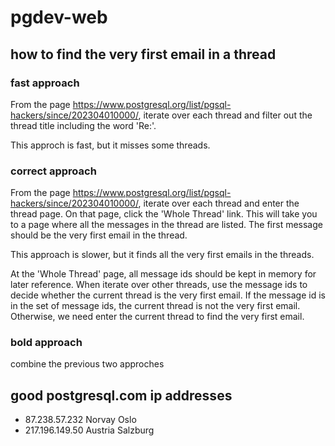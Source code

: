 # pgdev-web

## how to find the very first email in a thread

### fast approach

From the page https://www.postgresql.org/list/pgsql-hackers/since/202304010000/, iterate over each thread and filter out the thread title including the word 'Re:'.

This approch is fast, but it misses some threads.


### correct approach

From the page https://www.postgresql.org/list/pgsql-hackers/since/202304010000/, iterate over each thread and enter the thread page. On that page, click the 'Whole Thread' link. This will take you to a page where all the messages in the thread are listed. The first message should be the very first email in the thread.

This approach is slower, but it finds all the very first emails in the threads.

At the 'Whole Thread' page, all message ids should be kept in memory for later reference. When iterate over other threads, use the message ids to decide whether the current thread is the very first email. If the message id is in the set of message ids, the current thread is not the very first email. Otherwise, we need enter the current thread to find the very first email.

### bold approach

combine the previous two approches


## good postgresql.com ip addresses

* 87.238.57.232 Norvay Oslo
* 217.196.149.50 Austria Salzburg

